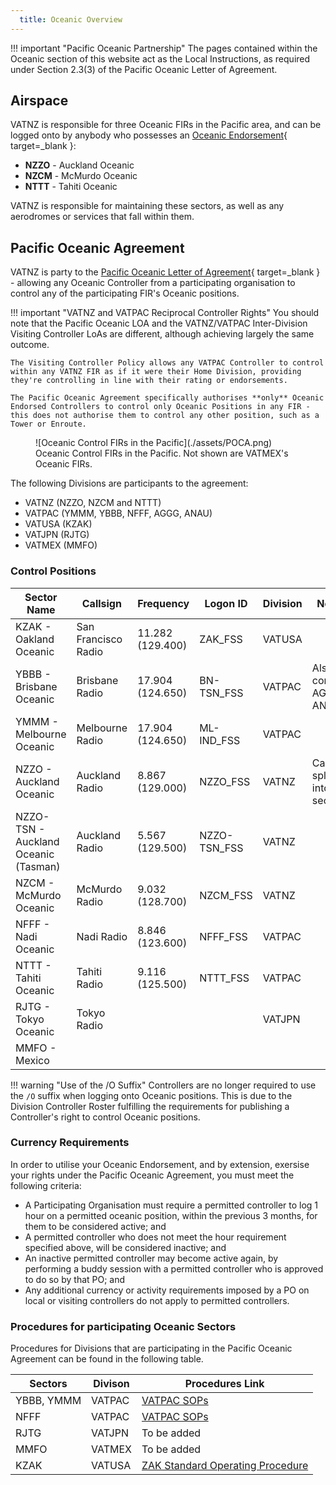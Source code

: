 ```yaml
---
  title: Oceanic Overview
---
```


!!! important "Pacific Oceanic Partnership"
    The pages contained within the Oceanic section of this website act as the Local Instructions, as required under Section 2.3(3) of the Pacific Oceanic Letter of Agreement.

## Airspace

VATNZ is responsible for three Oceanic FIRs in the Pacific area, and can be logged onto by anybody who possesses an [Oceanic Endorsement](https://www.vatnz.net/members/oceanic){ target=_blank }:

- **NZZO** - Auckland Oceanic
- **NZCM** - McMurdo Oceanic
- **NTTT** - Tahiti Oceanic

VATNZ is responsible for maintaining these sectors, as well as any aerodromes or services that fall within them. 

## Pacific Oceanic Agreement

VATNZ is party to the [Pacific Oceanic Letter of Agreement](https://www.vatnz.net/vatnz/policies/LOAs/pacific-oceanic-letter-agreement-v1-1-1/){ target=_blank } - allowing any Oceanic Controller from a participating organisation to control any of the participating FIR's Oceanic positions. 

!!! important "VATNZ and VATPAC Reciprocal Controller Rights"
    You should note that the Pacific Oceanic LOA and the VATNZ/VATPAC Inter-Division Visiting Controller LoAs are different, although achieving largely the same outcome. 

    The Visiting Controller Policy allows any VATPAC Controller to control within any VATNZ FIR as if it were their Home Division, providing they're controlling in line with their rating or endorsements. 
    
    The Pacific Oceanic Agreement specifically authorises **only** Oceanic Endorsed Controllers to control only Oceanic Positions in any FIR - this does not authorise them to control any other position, such as a Tower or Enroute.

<figure markdown>
  ![Oceanic Control FIRs in the Pacific](./assets/POCA.png) 
  <figcaption>Oceanic Control FIRs in the Pacific. Not shown are VATMEX's Oceanic FIRs.</figcaption>
</figure>

The following Divisions are participants to the agreement:

- VATNZ (NZZO, NZCM and NTTT)
- VATPAC (YMMM, YBBB, NFFF, AGGG, ANAU)
- VATUSA (KZAK)
- VATJPN (RJTG)
- VATMEX (MMFO)

### Control Positions

| Sector Name                          | Callsign            | Frequency        | Logon ID     | Division | Notes                       |
| ------------------------------------ | ------------------- | ---------------- | ------------ | -------- | --------------------------- |
| KZAK - Oakland Oceanic               | San Francisco Radio | 11.282 (129.400) | ZAK_FSS      | VATUSA   |                             |
| YBBB - Brisbane Oceanic              | Brisbane Radio      | 17.904 (124.650) | BN-TSN_FSS   | VATPAC   | Also controls AGGG, ANAU    |
| YMMM - Melbourne Oceanic             | Melbourne Radio     | 17.904 (124.650) | ML-IND_FSS   | VATPAC   |                             |
| NZZO - Auckland Oceanic              | Auckland Radio      | 8.867 (129.000)  | NZZO_FSS     | VATNZ    | Can be split into -E sector |
| NZZO-TSN - Auckland Oceanic (Tasman) | Auckland Radio      | 5.567 (129.500)  | NZZO-TSN_FSS | VATNZ    |                             |
| NZCM - McMurdo Oceanic               | McMurdo Radio       | 9.032 (128.700)  | NZCM_FSS     | VATNZ    |                             |
| NFFF - Nadi Oceanic                  | Nadi Radio          | 8.846 (123.600)  | NFFF_FSS     | VATPAC   |                             |
| NTTT - Tahiti Oceanic                | Tahiti Radio        | 9.116 (125.500)  | NTTT_FSS     | VATPAC   |                             |
| RJTG - Tokyo Oceanic                 | Tokyo Radio         |                  |              | VATJPN   |                             |
| MMFO - Mexico                        |                     |                  |              |          |                             |

!!! warning "Use of the /O Suffix"
    Controllers are no longer required to use the `/O` suffix when logging onto Oceanic positions. This is due to the Division Controller Roster fulfilling the requirements for publishing a Controller's right to control Oceanic positions.

### Currency Requirements

In order to utilise your Oceanic Endorsement, and by extension, exersise your rights under the Pacific Oceanic Agreement, you must meet the following criteria:

- A Participating Organisation must require a permitted controller to log 1 hour on a permitted oceanic position, within the previous 3 months, for them to be considered active; and
- A permitted controller who does not meet the hour requirement specified above, will be considered inactive; and
- An inactive permitted controller may become active again, by performing a buddy session with a permitted controller who is approved to do so by that PO; and
- Any additional currency or activity requirements imposed by a PO on local or visiting controllers do not apply to permitted controllers.

### Procedures for participating Oceanic Sectors

Procedures for Divisions that are participating in the Pacific Oceanic Agreement can be found in the following table.

| Sectors    | Divison | Procedures Link                                                                                                                      |
| ---------- | ------- | ------------------------------------------------------------------------------------------------------------------------------------ |
| YBBB, YMMM | VATPAC  | [VATPAC SOPs](http://sops.vatpac.org/oceanic/)                                                                                       |
| NFFF       | VATPAC  | [VATPAC SOPs](http://sops.vatpac.org/pacific/)                                                                                       |
| RJTG       | VATJPN  | To be added                                                                                                                          |
| MMFO       | VATMEX  | To be added                                                                                                                          |
| KZAK       | VATUSA  | [ZAK Standard Operating Procedure](https://oakartcc.org/web/viewer.html?file=/controllers/file/e8a98e09-1c16-11ec-9430-2a32edb55910) |